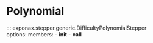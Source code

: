 # Polynomial

::: exponax.stepper.generic.DifficultyPolynomialStepper  
    options:
        members:
            - __init__
            - __call__